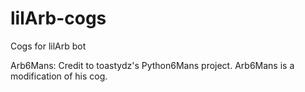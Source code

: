 # lilArb-cogs
Cogs for lilArb bot


Arb6Mans: Credit to toastydz's Python6Mans project. Arb6Mans is a modification of his cog.

